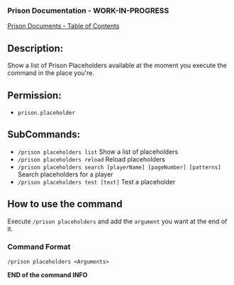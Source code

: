 ### Prison Documentation - **WORK-IN-PROGRESS**
[Prison Documents - Table of Contents](../docs/prison_docs_000_toc.md)

## Description:

Show a list of Prison Placeholders available at the moment you execute the command in the place you're.

## Permission:

- `prison.placeholder`

## SubCommands:

- `/prison placeholders list` Show a list of placeholders
- `/prison placeholders reload` Reload placeholders
- `/prison placeholders search [playerName] [pageNumber] [patterns]` Search placeholders for a player
- `/prison placeholders test [text]` Test a placeholder

## How to use the command

Execute `/prison placeholders` and add the `argument` you want at the end of it.

### Command Format

`/prison placeholders <Arguments>`

**END of the command INFO**